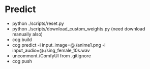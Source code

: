# Predict
- python ./scripts/reset.py
- python ./scripts/download_custom_weights.py (need download manually also)
- cog build
- cog predict -i input_image=@./anime1.png -i input_audio=@./sing_female_10s.wav
- uncommont /ComfyUI from .gitignore
- cog push
